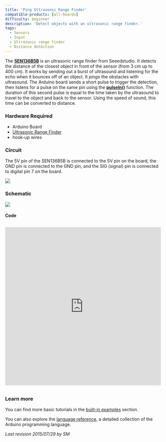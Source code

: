 ```yaml
---
title: 'Ping Ultrasonic Range Finder'
compatible-products: [all-boards]
difficulty: beginner
description: 'Detect objects with an ultrasonic range finder.'
tags: 
  - Sensors
  - Input
  - Ultrasonic range finder
  - Distance detection
---
```


The [**SEN136B5B**](http://wiki.seeed.cc/Ultra_Sonic_range_measurement_module/) is an ultrasonic range finder from Seeedstudio.  It detects the distance of the closest object in front of the sensor (from 3 cm up to 400 cm).  It works by sending out a burst of ultrasound and listening for the echo when it bounces off of an object. It *pings* the obstacles with ultrasound. The Arduino board sends a short pulse to trigger the detection, then listens for a pulse on the same pin using the [**pulseIn()**](https://www.arduino.cc/reference/en/language/functions/advanced-io/pulsein/) function.  The duration of this second pulse is equal to the time taken by the ultrasound to travel to the object and back to the sensor.  Using the speed of sound, this time can be converted to distance.

### Hardware Required

- Arduino Board
- [Ultrasonic Range Finder](http://wiki.seeed.cc/Ultra_Sonic_range_measurement_module/)
- hook-up wires

### Circuit

The 5V pin of the SEN136B5B is connected to the 5V pin on the board, the GND pin is connected to the GND pin, and the SIG (signal) pin is connected to digital pin 7 on the board.


![](assets/circuit.png)


### Schematic


![](assets/schematic.png)

#### Code

<iframe src='https://create.arduino.cc/example/builtin/06.Sensors%5CPing/Ping/preview?embed&snippet' style='height:510px;width:100%;margin:10px 0' frameborder='0'></iframe>

### Learn more

You can find more basic tutorials in the [built-in examples](/built-in-examples) section.

You can also explore the [language reference](https://www.arduino.cc/reference/en/), a detailed collection of the Arduino programming language.

*Last revision 2015/07/29 by SM*